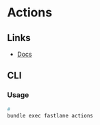 # Actions

## Links

- [Docs](https://docs.fastlane.tools/actions/)

## CLI

### Usage

```sh
#
bundle exec fastlane actions
```

<!--
lane :adhoc do
  # Pump version
  increment_build_number
  # Pod install
  cocoapods
  # Call facebook's xctool for unit testing
  xctool
  # Take a screenshot of the app running on the emulator
  snapshot
  # Install team certificates and profiles
  match
  # Upload App metadata and signed ipa to iTunes Connects
  deliver
  # Fit screenshots into a device case
  frameit
  # Allow custom script files
  sh "./customScript.sh"
  # Send a message to slack
  slack
end
-->
